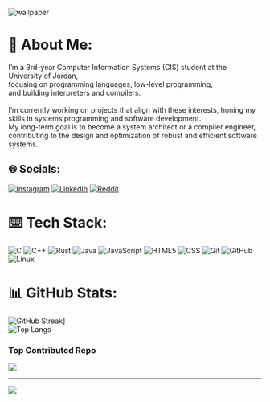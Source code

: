 ![wallpaper](https://i.pinimg.com/originals/bc/b9/f4/bcb9f4e0f0a2a50d640b62c8c7b12388.jpg)
# 📓 About Me:
I’m a 3rd-year Computer Information Systems (CIS) student at the University of Jordan, <br>focusing on programming languages, low-level programming, <br>and building interpreters and compilers. <br><br>I’m currently working on projects that align with these interests, honing my skills in systems programming and software development.<br>My long-term goal is to become a system architect or a compiler engineer, contributing to the design and optimization of robust and efficient software systems.


## 🌐 Socials:
[![Instagram](https://img.shields.io/badge/Instagram-%23E4405F.svg?logo=Instagram&logoColor=white)](https://instagram.com/Anas.j17) [![LinkedIn](https://img.shields.io/badge/LinkedIn-%230077B5.svg?logo=linkedin&logoColor=white)](https://www.linkedin.com/in/anas-a-aljallad-110839334/) [![Reddit](https://img.shields.io/badge/Reddit-%23FF4500.svg?logo=Reddit&logoColor=white)](https://reddit.com/user/0Risotto) 

# ⌨️ Tech Stack:
![C](https://img.shields.io/badge/c-%2300599C.svg?style=for-the-badge&logo=c&logoColor=white)   ![C++](https://img.shields.io/badge/c++-%2300599C.svg?style=for-the-badge&logo=c%2B%2B&logoColor=white)  ![Rust](https://img.shields.io/badge/rust-%23000000.svg?style=for-the-badge&logo=rust&logoColor=white)  ![Java](https://img.shields.io/badge/java-%23ED8B00.svg?style=for-the-badge&logo=openjdk&logoColor=white)  ![JavaScript](https://img.shields.io/badge/javascript-%23323330.svg?style=for-the-badge&logo=javascript&logoColor=%23F7DF1E)  ![HTML5](https://img.shields.io/badge/html5-%23E34F26.svg?style=for-the-badge&logo=html5&logoColor=white) ![CSS](https://img.shields.io/badge/CSS3-1572B6?style=for-the-badge&logo=css3&logoColor=white) ![Git](https://img.shields.io/badge/git-%23F05033.svg?style=for-the-badge&logo=git&logoColor=white)  ![GitHub](https://img.shields.io/badge/github-%23121011.svg?style=for-the-badge&logo=github&logoColor=white)  ![Linux](https://img.shields.io/badge/Linux-FCC624?style=for-the-badge&logo=linux&logoColor=black)  
# 📊 GitHub Stats:
![GitHub Streak](https://streak-stats.demolab.com?user=0risotto&theme=terafox)]<br/>
![Top Langs](https://github-readme-stats.vercel.app/api/top-langs/?username=0Risotto&theme=tokyonight)
###  Top Contributed Repo
![](https://github-contributor-stats.vercel.app/api?username=0Risotto&limit=5&theme=dark&combine_all_yearly_contributions=true)

---
[![](https://visitcount.itsvg.in/api?id=0Risotto&icon=0&color=0)](https://visitcount.itsvg.in)

<!-- Proudly created with GPRM ( https://gprm.itsvg.in ) -->
